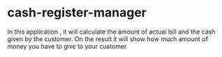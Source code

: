 # cash-register-manager
In this application , it will calculate the amount of actual bill and the cash given by the customer.
On the result it will show how much amount of money you have to give to your customer
